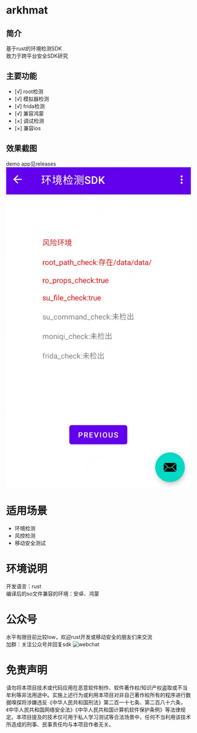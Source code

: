 # arkhmat  
## 简介
基于rust的环境检测SDK  
致力于跨平台安全SDK研究  

## 主要功能
- [√] root检测
- [√] 模拟器检测
- [√] frida检测
- [√] 兼容鸿蒙
- [×] 调试检测
- [×] 兼容ios

## 效果截图
demo app见releases  
![sdkdemo](https://github.com/sulab999/akhmat/blob/master/img/sdkdemo.jpg)
# 适用场景
- 环境检测
- 风控检测
- 移动安全测试

# 环境说明
开发语言：rust  
编译后的so文件兼容的环境：安卓、鸿蒙

# 公众号
水平有限目前比较low，欢迎rust开发或移动安全的朋友们来交流  
加群：关注公众号并回复sdk
![webchat](https://github.com/sulab999/Taichi/blob/main/webchat.png)  
# 免责声明
请勿将本项目技术或代码应用在恶意软件制作、软件著作权/知识产权盗取或不当牟利等非法用途中。实施上述行为或利用本项目对非自己著作权所有的程序进行数据嗅探将涉嫌违反《中华人民共和国刑法》第二百一十七条、第二百八十六条，《中华人民共和国网络安全法》《中华人民共和国计算机软件保护条例》等法律规定。本项目提及的技术仅可用于私人学习测试等合法场景中，任何不当利用该技术所造成的刑事、民事责任均与本项目作者无关。